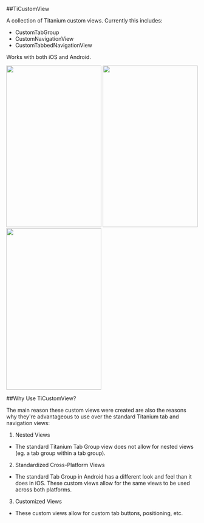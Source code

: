 ##TiCustomView

A collection of Titanium custom views.  Currently this includes:

- CustomTabGroup
- CustomNavigationView
- CustomTabbedNavigationView

Works with both iOS and Android.

<a href="http://imgur.com/y59OD"><img src="http://i.imgur.com/y59OD.png" title="Hosted by imgur.com" alt="" height="425px" width="250px"/></a>
<a href="http://imgur.com/8fD5K"><img src="http://i.imgur.com/8fD5K.png" title="Hosted by imgur.com" alt="" height="425px" width="250px"/></a>
<a href="http://imgur.com/Xbn5r"><img src="http://i.imgur.com/Xbn5r.jpg" title="Hosted by imgur.com" alt="" height="425px" width="250px"/></a>

##Why Use TiCustomView?

The main reason these custom views were created are also the reasons why they're advantageous to use over the standard 
Titanium tab and navigation views:

1. Nested Views
  * The standard Titanium Tab Group view does not allow for nested views (eg. a tab group within a tab group). 
2. Standardized Cross-Platform Views
  * The standard Tab Group in Android has a different look and feel than it does in iOS.  These custom views allow for the same views to be used across both platforms.
3. Customized Views
  * These custom views allow for custom tab buttons, positioning, etc.
